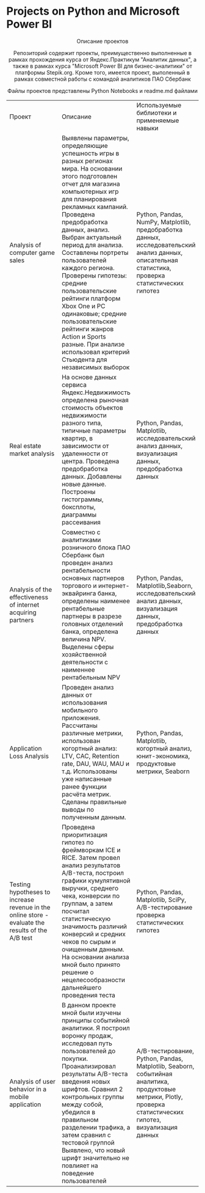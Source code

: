 # Projects on Python and Microsoft Power BI
<p align=center>
Описание проектов
<p align=center>
Репозиторий содержит проекты, преимущественно выполненные в рамках прохождения курса от Яндекс.Практикум "Аналитик данных", а также в рамках курса "Microsoft Power BI для бизнес-аналитики" от платформы Stepik.org. Кроме того, имеется проект, выполенный в рамках совместной работы с командой аналитиков ПАО Сбербанк <br>
<p align=center>
Файлы проектов представлены Python Notebooks и readme.md файлами <br>

<table width=100% valign=top >
  <tr>
    <td width=30%>Проект</td>
    <td>Описание</td>
    <td width=30%>Используемые библиотеки и применяемые навыки</td>
  </tr>
  <tr>
    <td>Analysis of computer game sales</td>
    <td>Выявлены параметры, определяющие успешность игры в разных регионах мира. На основании этого подготовлен отчет для магазина компьютерных игр для планирования
рекламных кампаний. Проведена предобработка данных, анализ. Выбран актуальный период для анализа. Составлены портреты пользователей каждого региона. Проверены
гипотезы: средние пользовательские рейтинги платформ Xbox One и PC одинаковые; средние пользовательские рейтинги жанров Action и Sports разные. При анализе использовал критерий Стьюдента для независимых выборок</td>
    <td>Python, Pandas, NumPy, Matplotlib, предобработка данных, исследовательский анализ данных, описательная статистика, проверка статистических гипотез</td>
  </tr>
   <tr>
    <td>Real estate market analysis</td>
    <td>На основе данных сервиса Яндекс.Недвижимость определена рыночная стоимость объектов недвижимости разного типа, типичные параметры квартир, в зависимости от
удаленности от центра. Проведена предобработка данных. Добавлены новые данные. Построены гистограммы, боксплоты, диаграммы рассеивания</td>
    <td>Python, Pandas, Matplotlib, исследовательский анализ данных, визуализация данных, предобработка данных</td>
  </tr>
  <tr>
    <td>Analysis of the effectiveness of internet acquiring partners</td>
    <td>Совместно с аналитиками розничного блока ПАО Сбербанк был проведен анализ рентабельности основных партнеров торгового и интернет-эквайринга банка, определены наименее рентабельные партнеры в разрезе головных отделений банка, определена величина NPV. Выделены сферы хозяйственной деятельности с наименнее рентабельным NPV</td>
    <td>Python, Pandas, Matplotlib,Seaborn, исследовательский анализ данных, визуализация данных, предобработка данных</td>
  </tr>
   <tr>
    <td>Application Loss Analysis</td>
    <td>Проведен анализ данных от использования мобильного приложения. Рассчитаны различные метрики, использован когортный анализ: LTV, CAC, Retention rate, DAU, WAU, MAU и т.д. Использованы уже написанные ранее функции расчёта метрик. Сделаны правильные выводы по полученным данным.</td>
    <td>Python, Pandas, Matplotlib, когортный анализ, юнит-экономика, продуктовые метрики, Seaborn</td>
  </tr>
  <tr>
    <td>Testing hypotheses to increase revenue in the online store - evaluate the results of the A/B test</td>
    <td>Проведена приоритизация гипотез по фреймворкам ICE и RICE. Затем провел анализ результатов A/B-теста, построил графики кумулятивной выручки, среднего чека,
конверсии по группам, а затем посчитал статистическую значимость различий конверсий и средних чеков по сырым и очищенным данным. На основании анализа мной было
принято решение о нецелесообразности дальнейшего проведения теста</td>
    <td>Python, Pandas, Matplotlib, SciPy, A/B-тестирование проверка статистических гипотез</td>
  </tr>
   <tr>
    <td>Analysis of user behavior in a mobile application</td>
    <td> В данном проекте мной были изучены принципы событийной аналитики. Я построил воронку продаж, исследовал путь пользователей до покупки. Проанализировал
результаты A/B-теста введения новых шрифтов. Сравнил 2 контрольных группы между собой, убедился в правильном разделении трафика, а затем сравнил с тестовой группой
Выявлено, что новый шрифт значительно не повлияет на поведение пользователей</td>
    <td>A/B-тестирование, Python, Pandas, Matplotlib, Seaborn, событийная аналитика, продуктовые метрики, Plotly, проверка статистических гипотез, визуализация данных</td>
  </tr>
</table>
